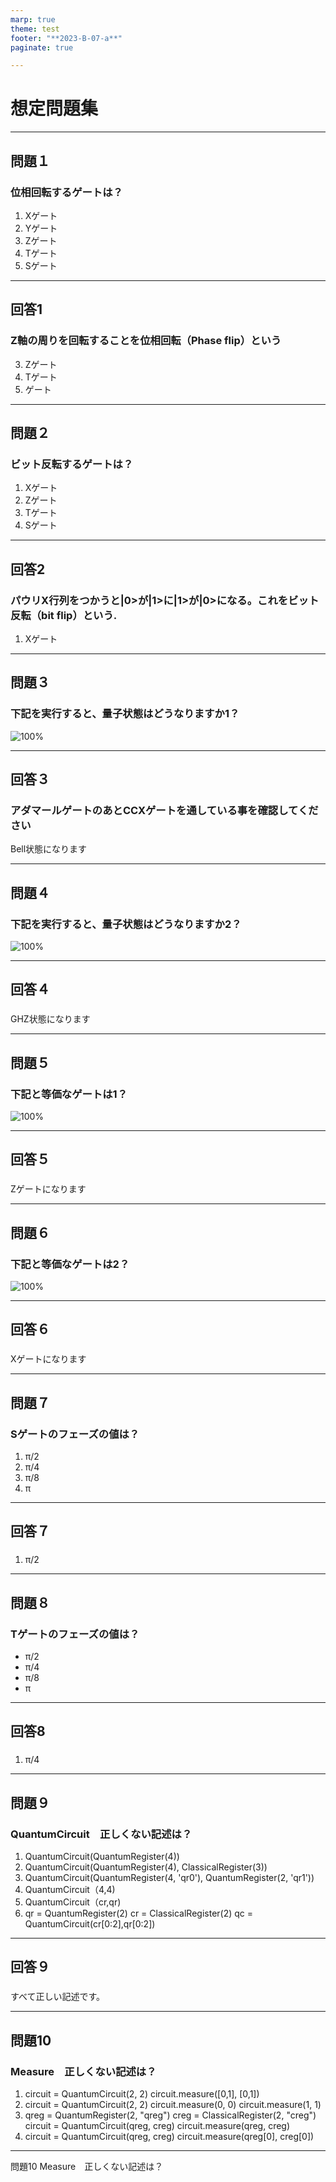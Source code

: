 ```yaml
---
marp: true
theme: test
footer: "**2023-B-07-a**"
paginate: true 

---
```

<!--
class: title
_backgroundColor: orange
-->

# 想定問題集

---
<!--
class: slides
-->

## 問題１

### 位相回転するゲートは？

1. Xゲート
2. Yゲート
3. Zゲート
4. Tゲート
5. Sゲート

---

## 回答1

### Z軸の周りを回転することを位相回転（Phase flip）という

3. Zゲート
4. Tゲート
5. ゲート

---

## 問題２

### ビット反転するゲートは？

1. Xゲート
2. Zゲート
3. Tゲート
4. Sゲート

---
## 回答2

### パウリX行列をつかうと|0>が|1>に|1>が|0>になる。これをビット反転（bit flip）という.

1. Xゲート

---

## 問題３

### 下記を実行すると、量子状態はどうなりますか1？

![100%](./image/3.png)

---

## 回答３

### アダマールゲートのあとCCXゲートを通している事を確認してください

Bell状態になります

---

## 問題４

### 下記を実行すると、量子状態はどうなりますか2？

![100%](./image/4.png)

---

## 回答４

### 
GHZ状態になります

---

## 問題５

### 下記と等価なゲートは1？

![100%](./image/5.png)

---

## 回答５

### 

Zゲートになります

---

## 問題６

### 下記と等価なゲートは2？

![100%](./image/6.png)

---

## 回答６

###

Xゲートになります

---

## 問題７

### Sゲートのフェーズの値は？

1. π/2
2. π/4
3. π/8
4. π

---

## 回答７

### 

1. π/2

---

## 問題８

### Tゲートのフェーズの値は？

- π/2
- π/4
- π/8
- π

---

## 回答8

### 

1. π/4



---

## 問題９

### QuantumCircuit　正しくない記述は？

1. QuantumCircuit(QuantumRegister(4))
2. QuantumCircuit(QuantumRegister(4), ClassicalRegister(3))
3. QuantumCircuit(QuantumRegister(4, 'qr0'), QuantumRegister(2, 'qr1'))
4. QuantumCircuit（4,4)
5. QuantumCircuit（cr,qr)
6. qr = QuantumRegister(2)
  cr = ClassicalRegister(2)
  qc = QuantumCircuit(cr[0:2],qr[0:2])

---

## 回答９

### 

すべて正しい記述です。



---

## 問題10

### Measure　正しくない記述は？

1. circuit = QuantumCircuit(2, 2)
  circuit.measure([0,1], [0,1])
2. circuit = QuantumCircuit(2, 2)
  circuit.measure(0, 0)
  circuit.measure(1, 1)
3. qreg = QuantumRegister(2, "qreg")
  creg = ClassicalRegister(2, "creg")
  circuit = QuantumCircuit(qreg, creg)
  circuit.measure(qreg, creg)
4. circuit = QuantumCircuit(qreg, creg)
  circuit.measure(qreg[0], creg[0])

---
問題10 Measure　正しくない記述は？

